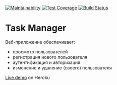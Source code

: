 [![Maintainability](https://api.codeclimate.com/v1/badges/b8fb6930f23a8af9719a/maintainability)](https://codeclimate.com/github/ekiryutin/project-lvl4-s383/maintainability) [![Test Coverage](https://api.codeclimate.com/v1/badges/b8fb6930f23a8af9719a/test_coverage)](https://codeclimate.com/github/ekiryutin/project-lvl4-s383/test_coverage) [![Build Status](https://travis-ci.org/ekiryutin/project-lvl4-s383.svg?branch=master)](https://travis-ci.org/ekiryutin/project-lvl4-s383)

# Task Manager

Веб-приложение обеспечивает:
- просмотр пользователей
- регистрация нового пользователя
- аутентификация и авторизация
- изменение и удаление (своего) пользователя

[Live demo](https://task-manager-kir.herokuapp.com) on Heroku
